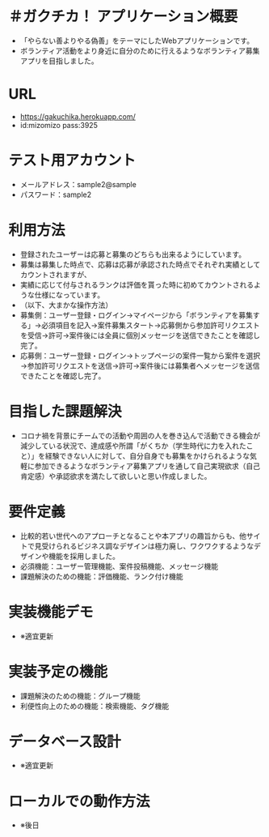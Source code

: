 # ＃ガクチカ！   アプリケーション概要
*  「やらない善よりやる偽善」をテーマにしたWebアプリケーションです。
*  ボランティア活動をより身近に自分のために行えるようなボランティア募集アプリを目指しました。
# URL
*  https://gakuchika.herokuapp.com/
*  id:mizomizo pass:3925
# テスト用アカウント
*  メールアドレス：sample2@sample
*  パスワード：sample2
# 利用方法
*  登録されたユーザーは応募と募集のどちらも出来るようにしています。
*  募集は募集した時点で、応募は応募が承認された時点でそれぞれ実績としてカウントされますが、
*  実績に応じて付与されるランクは評価を貰った時に初めてカウントされるような仕様になっています。
*  （以下、大まかな操作方法）
*  募集側：ユーザー登録・ログイン→マイページから「ボランティアを募集する」→必須項目を記入→案件募集スタート→応募側から参加許可リクエストを受信→許可→案件後には全員に個別メッセージを送信できたことを確認し完了。
*  応募側：ユーザー登録・ログイン→トップページの案件一覧から案件を選択→参加許可リクエストを送信→許可→案件後には募集者へメッセージを送信できたことを確認し完了。
# 目指した課題解決
*  コロナ禍を背景にチームでの活動や周囲の人を巻き込んで活動できる機会が減少している状況で、達成感や所謂「がくちか（学生時代に力を入れたこと）」を経験できない人に対して、自分自身でも募集をかけられるような気軽に参加できるようなボランティア募集アプリを通して自己実現欲求（自己肯定感）や承認欲求を満たして欲しいと思い作成しました。
# 要件定義
*  比較的若い世代へのアプローチとなることや本アプリの趣旨からも、他サイトで見受けられるビジネス調なデザインは極力廃し、ワクワクするようなデザインや機能を採用しました。
*  必須機能：ユーザー管理機能、案件投稿機能、メッセージ機能
*  課題解決のための機能：評価機能、ランク付け機能
# 実装機能デモ
*  ※適宜更新
# 実装予定の機能
*  課題解決のための機能：グループ機能
*  利便性向上のための機能：検索機能、タグ機能
# データベース設計
*  ※適宜更新
# ローカルでの動作方法
*  ※後日

